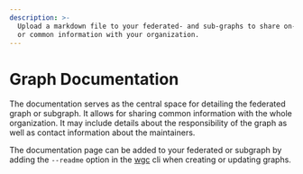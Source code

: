 ```yaml
---
description: >-
  Upload a markdown file to your federated- and sub-graphs to share on-boarding
  or common information with your organization.
---
```


# Graph Documentation

The documentation serves as the central space for detailing the federated graph or subgraph. It allows for sharing common information with the whole organization. It may include details about the responsibility of the graph as well as contact information about the maintainers.

The documentation page can be added to your federated or subgraph by adding the `--readme` option in the [wgc](broken-reference) cli when creating or updating graphs.

